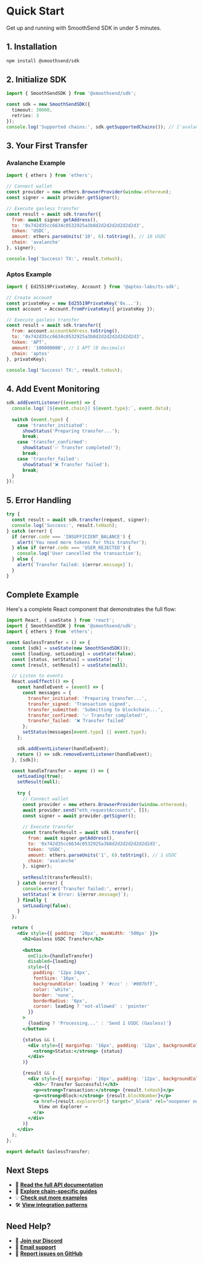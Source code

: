 # Quick Start

Get up and running with SmoothSend SDK in under 5 minutes.

## 1. Installation

```bash
npm install @smoothsend/sdk
```

## 2. Initialize SDK

```typescript
import { SmoothSendSDK } from '@smoothsend/sdk';

const sdk = new SmoothSendSDK({
  timeout: 30000,
  retries: 3
});
console.log('Supported chains:', sdk.getSupportedChains()); // ['avalanche', 'aptos']
```

## 3. Your First Transfer

### Avalanche Example

```javascript
import { ethers } from 'ethers';

// Connect wallet
const provider = new ethers.BrowserProvider(window.ethereum);
const signer = await provider.getSigner();

// Execute gasless transfer
const result = await sdk.transfer({
  from: await signer.getAddress(),
  to: '0x742d35cc6634c0532925a3b8d2d2d2d2d2d2d2d3',
  token: 'USDC',
  amount: ethers.parseUnits('10', 6).toString(), // 10 USDC
  chain: 'avalanche'
}, signer);

console.log('Success! TX:', result.txHash);
```

### Aptos Example

```javascript
import { Ed25519PrivateKey, Account } from '@aptos-labs/ts-sdk';

// Create account
const privateKey = new Ed25519PrivateKey('0x...');
const account = Account.fromPrivateKey({ privateKey });

// Execute gasless transfer
const result = await sdk.transfer({
  from: account.accountAddress.toString(),
  to: '0x742d35cc6634c0532925a3b8d2d2d2d2d2d2d2d3',
  token: 'APT',
  amount: '100000000', // 1 APT (8 decimals)
  chain: 'aptos'
}, privateKey);

console.log('Success! TX:', result.txHash);
```

## 4. Add Event Monitoring

```javascript
sdk.addEventListener((event) => {
  console.log(`[${event.chain}] ${event.type}:`, event.data);
  
  switch (event.type) {
    case 'transfer_initiated':
      showStatus('Preparing transfer...');
      break;
    case 'transfer_confirmed':
      showStatus('✅ Transfer completed!');
      break;
    case 'transfer_failed':
      showStatus('❌ Transfer failed');
      break;
  }
});
```

## 5. Error Handling

```javascript
try {
  const result = await sdk.transfer(request, signer);
  console.log('Success:', result.txHash);
} catch (error) {
  if (error.code === 'INSUFFICIENT_BALANCE') {
    alert('You need more tokens for this transfer');
  } else if (error.code === 'USER_REJECTED') {
    console.log('User cancelled the transaction');
  } else {
    alert(`Transfer failed: ${error.message}`);
  }
}
```

## Complete Example

Here's a complete React component that demonstrates the full flow:

```jsx
import React, { useState } from 'react';
import { SmoothSendSDK } from '@smoothsend/sdk';
import { ethers } from 'ethers';

const GaslessTransfer = () => {
  const [sdk] = useState(new SmoothSendSDK());
  const [loading, setLoading] = useState(false);
  const [status, setStatus] = useState('');
  const [result, setResult] = useState(null);

  // Listen to events
  React.useEffect(() => {
    const handleEvent = (event) => {
      const messages = {
        transfer_initiated: 'Preparing transfer...',
        transfer_signed: 'Transaction signed',
        transfer_submitted: 'Submitting to blockchain...',
        transfer_confirmed: '✅ Transfer completed!',
        transfer_failed: '❌ Transfer failed'
      };
      setStatus(messages[event.type] || event.type);
    };

    sdk.addEventListener(handleEvent);
    return () => sdk.removeEventListener(handleEvent);
  }, [sdk]);

  const handleTransfer = async () => {
    setLoading(true);
    setResult(null);
    
    try {
      // Connect wallet
      const provider = new ethers.BrowserProvider(window.ethereum);
      await provider.send("eth_requestAccounts", []);
      const signer = await provider.getSigner();
      
      // Execute transfer
      const transferResult = await sdk.transfer({
        from: await signer.getAddress(),
        to: '0x742d35cc6634c0532925a3b8d2d2d2d2d2d2d2d3',
        token: 'USDC',
        amount: ethers.parseUnits('1', 6).toString(), // 1 USDC
        chain: 'avalanche'
      }, signer);
      
      setResult(transferResult);
    } catch (error) {
      console.error('Transfer failed:', error);
      setStatus(`❌ Error: ${error.message}`);
    } finally {
      setLoading(false);
    }
  };

  return (
    <div style={{ padding: '20px', maxWidth: '500px' }}>
      <h2>Gasless USDC Transfer</h2>
      
      <button 
        onClick={handleTransfer} 
        disabled={loading}
        style={{
          padding: '12px 24px',
          fontSize: '16px',
          backgroundColor: loading ? '#ccc' : '#007bff',
          color: 'white',
          border: 'none',
          borderRadius: '6px',
          cursor: loading ? 'not-allowed' : 'pointer'
        }}
      >
        {loading ? 'Processing...' : 'Send 1 USDC (Gasless)'}
      </button>

      {status && (
        <div style={{ marginTop: '16px', padding: '12px', backgroundColor: '#f8f9fa', borderRadius: '4px' }}>
          <strong>Status:</strong> {status}
        </div>
      )}

      {result && (
        <div style={{ marginTop: '16px', padding: '12px', backgroundColor: '#d4edda', borderRadius: '4px' }}>
          <h3>✅ Transfer Successful!</h3>
          <p><strong>Transaction:</strong> {result.txHash}</p>
          <p><strong>Block:</strong> {result.blockNumber}</p>
          <a href={result.explorerUrl} target="_blank" rel="noopener noreferrer">
            View on Explorer →
          </a>
        </div>
      )}
    </div>
  );
};

export default GaslessTransfer;
```

## Next Steps

- 📖 **[Read the full API documentation](./api/)**
- 🔗 **[Explore chain-specific guides](./chains/avalanche)**
- 💡 **[Check out more examples](./examples/)**
- 🛠️ **[View integration patterns](./examples/)**

## Need Help?

- 💬 **[Join our Discord](https://discord.gg/smoothsend)**
- 📧 **[Email support](mailto:support@smoothsend.xyz)**
- 🐛 **[Report issues on GitHub](https://github.com/smoothsend/sdk/issues)**
